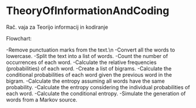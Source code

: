 # TheoryOfInformationAndCoding
Rač. vaja za Teorijo informacij in kodiranje

Flowchart:

-Remove punctuation marks from the text.\n
-Convert all the words to lowercase.
-Split the text into a list of words.
-Count the number of occurrences of each word.
-Calculate the relative frequencies (probabilities) of each word.
-Create a list of bigrams.
-Calculate the conditional probabilities of each word given the previous word in the bigram.
-Calculate the entropy assuming all words have the same probability.
-Calculate the entropy considering the individual probabilities of each word.
-Calculate the conditional entropy.
-Simulate the generation of words from a Markov source.
